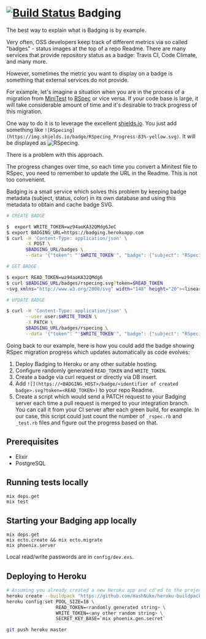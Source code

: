 # [![Build Status](https://travis-ci.org/DNNX/badging.svg?branch=master)](https://travis-ci.org/DNNX/badging) Badging

The best way to explain what is Badging is by example.

Very often, OSS developers keep track of different metrics via so called "badges" -
status images at the top of a repo Readme. There are many services that provide
repository status as a badge: Travis CI, Code Climate, and many more.

However, sometimes the metric you want to display on a badge is something that
external services do not provide.

For example, let's imagine a situation when you are in the process of a migration from
[MiniTest](https://github.com/seattlerb/minitest) to [RSpec](https://github.com/rspec/rspec)
or vice versa. If your code base is large, it will take considerable amount of
time and it's desirable to track progress of this migration.

One way to do it is to leverage the excellent [shields.io](https://shields.io).
You just add something like `![RSpecing](https://img.shields.io/badge/RSpecing_Progress-83%-yellow.svg)`.
It will be displayed as ![RSpecing](https://img.shields.io/badge/RSpecing_Progress-83%-yellow.svg).

There is a problem with this approach.

The progress changes over time, so each time you convert a Minitest file to
RSpec, you need to remember to update the URL in the Readme. This is not too
convenient.

Badging is a small service which solves this problem by keeping badge metadata
(subject, status, color) in its own database and using this metadata to obtain
and cache badge SVG.

```bash
# CREATE BADGE

$  export WRITE_TOKEN=wz94aoKA32QMdg6JeC
$ export BADGING_URL=https://badging.herokuapp.com
$ curl -H 'Content-Type: application/json' \
       -X POST \
       $BADGING_URL/badges \
       --data '{"token": "'$WRITE_TOKEN'", "badge": {"subject": "RSpecing Progress", "status": "83%", "identifier": "rspecing", "color": "yellow"}}'

# GET BADGE

$ export READ_TOKEN=wz94aoKA32QMdg6
$ curl $BADGING_URL/badges/rspecing.svg?token=$READ_TOKEN
<svg xmlns="http://www.w3.org/2000/svg" width="148" height="20"><linear...

# UPDATE BADGE

$ curl -H 'Content-Type: application/json' \
       --user user:$WRITE_TOKEN \
       -X PATCH \
       $BADGING_URL/badges/rspecing \
       --data '{"token": "'$WRITE_TOKEN'", "badge": {"subject": "RSpecing Progress", "status": "95%", "identifier": "rspecing", "color": "green"}}'
```

Going back to our example, here is how you could add the badge showing RSpec
migration progress which updates automatically as code evolves:

1. Deploy Badging to Heroku or any other suitable hosting.
2. Configure randomly generated `READ_TOKEN` and `WRITE_TOKEN`.
3. Create a badge via curl request or directly via DB insert.
4. Add `![](https://<BADGING_HOST>/badge/<identifier of created badge>.svg?token=<READ_TOKEN>)` to your repo Readme.
5. Create a script which would send a PATCH request to your Badging server
   each time a pull request is merged to your integration branch. You can call
   it from your CI server after each green build, for example. In our case,
   this script could just count the number of `_rspec.rb` and `_test.rb` files
   and figure out the progress based on that.

## Prerequisites

* Elixir
* PostgreSQL

## Running tests locally

```
mix deps.get
mix test
```

## Starting your Badging app locally

```
mix deps.get
mix ecto.create && mix ecto.migrate
mix phoenix.server
```

Local read/write passwords are in `config/dev.exs`.

## Deploying to Heroku

```bash
# Assuming you already created a new Heroku app and cd'ed to the project directory
heroku create --buildpack "https://github.com/HashNuke/heroku-buildpack-elixir.git"
heroku config:set POOL_SIZE=18 \
                  READ_TOKEN=<randomly generated string> \
                  WRITE_TOKEN=<any other random string> \
                  SECRET_KEY_BASE=`mix phoenix.gen.secret`

git push heroku master
```
